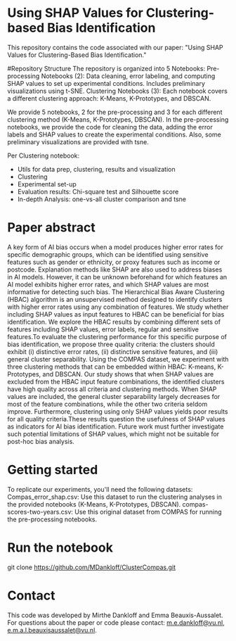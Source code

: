 # Using SHAP Values for Clustering-based Bias Identification
This repository contains the code associated with our paper: "Using SHAP Values for Clustering-Based Bias Identification." 

#Repository Structure
The repository is organized into 5 Notebooks:
    Pre-processing Notebooks (2):
        Data cleaning, error labeling, and computing SHAP values to set up experimental conditions.
        Includes preliminary visualizations using t-SNE.
    Clustering Notebooks (3):
        Each notebook covers a different clustering approach: K-Means, K-Prototypes, and DBSCAN.

We provide 5 notebooks, 2 for the pre-processing and 3 for each different clustering method (K-Means, K-Prototypes, DBSCAN).
In the pre-processing notebooks, we provide the code for cleaning the data, adding the error labels and SHAP values to create the experimental conditions. Also, some preliminary visualizations are provided with tsne.

Per Clustering notebook:
* Utils for data prep, clustering, results and visualization
* Clustering
* Experimental set-up
* Evaluation results: Chi-square test and Silhouette score
* In-depth Analysis: one-vs-all cluster comparison and tsne 

# Paper abstract
A key form of AI bias occurs when a model produces higher error rates for specific demographic groups, which can be identified using sensitive features such as gender or ethnicity, or proxy features such as income or postcode. Explanation methods like SHAP are also used to address biases in AI models. However, it can be unknown beforehand for which features an AI model exhibits higher error rates, and which SHAP values are most informative for detecting such bias. The Hierarchical Bias Aware Clustering (HBAC) algorithm is an unsupervised method designed to identify clusters with higher error rates using any combination of features. We study whether including SHAP values as input features to HBAC can be beneficial for bias identification. We explore the HBAC results by combining different sets of features including SHAP values, error labels, regular and sensitive features.To evaluate the clustering performance for this specific purpose of bias identification, we propose three quality criteria: the clusters should exhibit (i) distinctive error rates, (ii) distinctive sensitive features, and (iii) general cluster separability. Using the COMPAS dataset, we experiment with three clustering methods that can be embedded within HBAC: K-means, K-Prototypes, and DBSCAN. Our study shows that when SHAP values are excluded from the HBAC input feature combinations, the identified clusters have high quality across all criteria and clustering methods. When SHAP values are included, the general cluster separability largely decreases for most of the feature combinations, while the other two criteria seldom improve. Furthermore, clustering using only SHAP values yields poor results for all quality criteria.These results question the usefulness of SHAP values as indicators for AI bias identification. Future work must further investigate such potential limitations of SHAP values, which might not be suitable for post-hoc bias analysis.

# Getting started
To replicate our experiments, you'll need the following datasets:
    Compas_error_shap.csv: Use this dataset to run the clustering analyses in the provided notebooks (K-Means, K-Prototypes, DBSCAN).
    compas-scores-two-years.csv: Use this original dataset from COMPAS for running the pre-processing notebooks.

# Run the notebook
git clone https://github.com/MDankloff/ClusterCompas.git

# Contact
This code was developed by Mirthe Dankloff and Emma Beauxis-Aussalet. 
For questions about the paper or code please contact: m.e.dankloff@vu.nl, e.m.a.l.beauxisaussalet@vu.nl.
